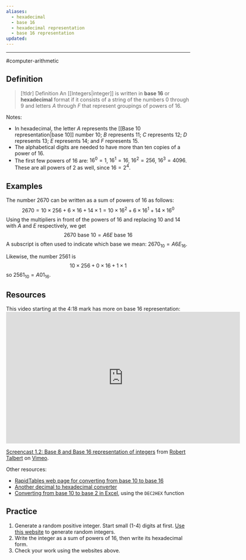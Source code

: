 ```yaml
---
aliases:
  - hexadecimal
  - base 16
  - hexadecimal representation
  - base 16 representation
updated:
---
```


--- 

#computer-arithmetic 

## Definition 

> [!tldr] Definition
> An [[Integers|integer]] is written in **base 16** or **hexadecimal** format if it consists of a string of the numbers $0$ through $9$ and letters $A$ through $F$ that represent groupings of powers of 16. 

Notes: 

- In hexadecimal, the letter $A$ represents the [[Base 10 representation|base 10]] number $10$; $B$ represents $11$; $C$ represents $12$; $D$ represents $13$; $E$ represents $14$; and $F$ represents $15$. 
- The alphabetical digits are needed to have more than ten copies of a power of 16. 
- The first few powers of 16 are: $16^0 = 1$, $16^1 = 16$, $16^2 = 256$, $16^3 = 4096$. These are all powers of 2 as well, since $16= 2^4$. 

## Examples 

The number $2670$ can be written as a sum of powers of $16$ as follows: 
$$2670 = 10 \times 256 + 6 \times 16 + 14 \times 1 = 10 \times 16^2 + 6 \times 16^1 + 14 \times 16^0$$
Using the multipliers in front of the powers of $16$ and replacing $10$ and $14$ with $A$ and $E$ respectively, we get 
$$2670 \ \text{base 10}  = A6E \ \text{base 16}$$
A subscript is often used to indicate which base we mean: $2670_{10} = A6E_{16}$. 

Likewise, the number 2561 is $$10 \times 256 + 0 \times 16 + 1 \times 1$$so $2561_{10} = A01_{16}$. 

## Resources 
This video starting at the 4:18 mark has more on base 16 representation: <iframe src="https://player.vimeo.com/video/575939514?h=75dcd68fbc" width="640" height="360" frameborder="0" allow="autoplay; fullscreen; picture-in-picture" allowfullscreen></iframe>
<p><a href="https://vimeo.com/575939514">Screencast 1.2: Base 8 and Base 16 representation of integers</a> from <a href="https://vimeo.com/user132700952">Robert Talbert</a> on <a href="https://vimeo.com">Vimeo</a>.</p>

Other resources: 
- [RapidTables web page for converting from base 10 to base 16](https://www.rapidtables.com/convert/number/decimal-to-hex.html)
- [Another decimal to hexadecimal converter](https://www.binaryhexconverter.com/decimal-to-hex-converter)
- [Converting from base 10 to base 2 in Excel](https://smallbusiness.chron.com/convert-decimals-binary-numbers-using-excel-39699.html), using the `DEC2HEX` function

## Practice 

1. Generate a random positive integer. Start small (1-4) digits at first. [Use this website](https://www.random.org/integers/) to generate random integers. 
2. Write the integer as a sum of powers of 16, then write its hexadecimal form. 
3. Check your work using the websites above. 
